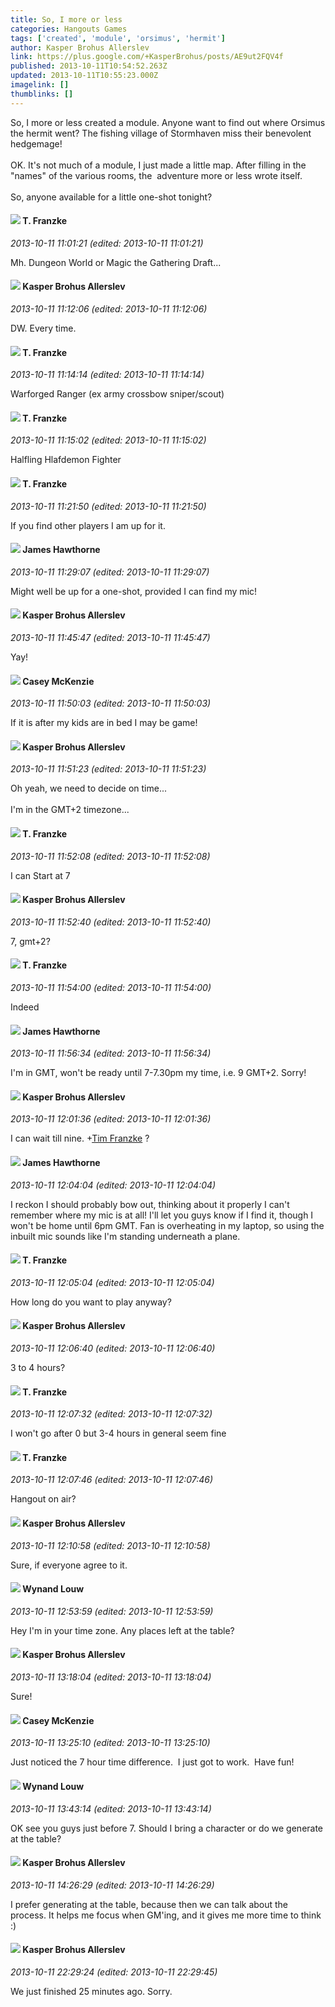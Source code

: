 ```yaml
---
title: So, I more or less
categories: Hangouts Games
tags: ['created', 'module', 'orsimus', 'hermit']
author: Kasper Brohus Allerslev
link: https://plus.google.com/+KasperBrohus/posts/AE9ut2FQV4f
published: 2013-10-11T10:54:52.263Z
updated: 2013-10-11T10:55:23.000Z
imagelink: []
thumblinks: []
---
```


So, I more or less created a module. Anyone want to find out where Orsimus the hermit went? The fishing village of Stormhaven miss their benevolent hedgemage!<br /><br />OK. It&#39;s not much of a module, I just made a little map. After filling in the &quot;names&quot; of the various rooms, the  adventure more or less wrote itself.<br /><br />So, anyone available for a little one-shot tonight?
<div id='comment z12ierezkueuzd51r221x3lpzuifsd2fi'>
  <h4><img src='{{site.baseurl}}//images/avatars/110330901807759406775_photo.jpg'> T. Franzke</h4>
      <p><cite>2013-10-11 11:01:21 (edited: 2013-10-11 11:01:21)</cite></p>
        <p>Mh. Dungeon World or Magic the Gathering Draft...</p>
</div>
        

<div id='comment z12ierezkueuzd51r221x3lpzuifsd2fi'>
  <h4><img src='{{site.baseurl}}//images/avatars/110937611143261107555_photo.jpg'> Kasper Brohus Allerslev</h4>
      <p><cite>2013-10-11 11:12:06 (edited: 2013-10-11 11:12:06)</cite></p>
        <p>DW. Every time.</p>
</div>
        

<div id='comment z12ierezkueuzd51r221x3lpzuifsd2fi'>
  <h4><img src='{{site.baseurl}}//images/avatars/110330901807759406775_photo.jpg'> T. Franzke</h4>
      <p><cite>2013-10-11 11:14:14 (edited: 2013-10-11 11:14:14)</cite></p>
        <p>Warforged Ranger (ex army crossbow sniper/scout)</p>
</div>
        

<div id='comment z12ierezkueuzd51r221x3lpzuifsd2fi'>
  <h4><img src='{{site.baseurl}}//images/avatars/110330901807759406775_photo.jpg'> T. Franzke</h4>
      <p><cite>2013-10-11 11:15:02 (edited: 2013-10-11 11:15:02)</cite></p>
        <p>Halfling Hlafdemon Fighter</p>
</div>
        

<div id='comment z12ierezkueuzd51r221x3lpzuifsd2fi'>
  <h4><img src='{{site.baseurl}}//images/avatars/110330901807759406775_photo.jpg'> T. Franzke</h4>
      <p><cite>2013-10-11 11:21:50 (edited: 2013-10-11 11:21:50)</cite></p>
        <p>If you find other players I am up for it.</p>
</div>
        

<div id='comment z12ierezkueuzd51r221x3lpzuifsd2fi'>
  <h4><img src='{{site.baseurl}}//images/avatars/105474339582381748699_photo.jpg'> James Hawthorne</h4>
      <p><cite>2013-10-11 11:29:07 (edited: 2013-10-11 11:29:07)</cite></p>
        <p>Might well be up for a one-shot, provided I can find my mic!</p>
</div>
        

<div id='comment z12ierezkueuzd51r221x3lpzuifsd2fi'>
  <h4><img src='{{site.baseurl}}//images/avatars/110937611143261107555_photo.jpg'> Kasper Brohus Allerslev</h4>
      <p><cite>2013-10-11 11:45:47 (edited: 2013-10-11 11:45:47)</cite></p>
        <p>Yay!</p>
</div>
        

<div id='comment z12ierezkueuzd51r221x3lpzuifsd2fi'>
  <h4><img src='{{site.baseurl}}//images/avatars/107341309298688522790_photo.jpg'> Casey McKenzie</h4>
      <p><cite>2013-10-11 11:50:03 (edited: 2013-10-11 11:50:03)</cite></p>
        <p>If it is after my kids are in bed I may be game!</p>
</div>
        

<div id='comment z12ierezkueuzd51r221x3lpzuifsd2fi'>
  <h4><img src='{{site.baseurl}}//images/avatars/110937611143261107555_photo.jpg'> Kasper Brohus Allerslev</h4>
      <p><cite>2013-10-11 11:51:23 (edited: 2013-10-11 11:51:23)</cite></p>
        <p>Oh yeah, we need to decide on time...<br /><br />I&#39;m in the GMT+2 timezone...</p>
</div>
        

<div id='comment z12ierezkueuzd51r221x3lpzuifsd2fi'>
  <h4><img src='{{site.baseurl}}//images/avatars/110330901807759406775_photo.jpg'> T. Franzke</h4>
      <p><cite>2013-10-11 11:52:08 (edited: 2013-10-11 11:52:08)</cite></p>
        <p>I can Start at 7</p>
</div>
        

<div id='comment z12ierezkueuzd51r221x3lpzuifsd2fi'>
  <h4><img src='{{site.baseurl}}//images/avatars/110937611143261107555_photo.jpg'> Kasper Brohus Allerslev</h4>
      <p><cite>2013-10-11 11:52:40 (edited: 2013-10-11 11:52:40)</cite></p>
        <p>7, gmt+2?</p>
</div>
        

<div id='comment z12ierezkueuzd51r221x3lpzuifsd2fi'>
  <h4><img src='{{site.baseurl}}//images/avatars/110330901807759406775_photo.jpg'> T. Franzke</h4>
      <p><cite>2013-10-11 11:54:00 (edited: 2013-10-11 11:54:00)</cite></p>
        <p>Indeed</p>
</div>
        

<div id='comment z12ierezkueuzd51r221x3lpzuifsd2fi'>
  <h4><img src='{{site.baseurl}}//images/avatars/105474339582381748699_photo.jpg'> James Hawthorne</h4>
      <p><cite>2013-10-11 11:56:34 (edited: 2013-10-11 11:56:34)</cite></p>
        <p>I&#39;m in GMT, won&#39;t be ready until 7-7.30pm my time, i.e. 9 GMT+2. Sorry!</p>
</div>
        

<div id='comment z12ierezkueuzd51r221x3lpzuifsd2fi'>
  <h4><img src='{{site.baseurl}}//images/avatars/110937611143261107555_photo.jpg'> Kasper Brohus Allerslev</h4>
      <p><cite>2013-10-11 12:01:36 (edited: 2013-10-11 12:01:36)</cite></p>
        <p>I can wait till nine. <span class="proflinkWrapper"><span class="proflinkPrefix">+</span><a class="proflink" href="https://plus.google.com/110330901807759406775" oid="110330901807759406775">Tim Franzke</a></span> ?</p>
</div>
        

<div id='comment z12ierezkueuzd51r221x3lpzuifsd2fi'>
  <h4><img src='{{site.baseurl}}//images/avatars/105474339582381748699_photo.jpg'> James Hawthorne</h4>
      <p><cite>2013-10-11 12:04:04 (edited: 2013-10-11 12:04:04)</cite></p>
        <p>I reckon I should probably bow out, thinking about it properly I can&#39;t remember where my mic is at all! I&#39;ll let you guys know if I find it, though I won&#39;t be home until 6pm GMT. Fan is overheating in my laptop, so using the inbuilt mic sounds like I&#39;m standing underneath a plane.</p>
</div>
        

<div id='comment z12ierezkueuzd51r221x3lpzuifsd2fi'>
  <h4><img src='{{site.baseurl}}//images/avatars/110330901807759406775_photo.jpg'> T. Franzke</h4>
      <p><cite>2013-10-11 12:05:04 (edited: 2013-10-11 12:05:04)</cite></p>
        <p>How long do you want to play anyway?</p>
</div>
        

<div id='comment z12ierezkueuzd51r221x3lpzuifsd2fi'>
  <h4><img src='{{site.baseurl}}//images/avatars/110937611143261107555_photo.jpg'> Kasper Brohus Allerslev</h4>
      <p><cite>2013-10-11 12:06:40 (edited: 2013-10-11 12:06:40)</cite></p>
        <p>3 to 4 hours?</p>
</div>
        

<div id='comment z12ierezkueuzd51r221x3lpzuifsd2fi'>
  <h4><img src='{{site.baseurl}}//images/avatars/110330901807759406775_photo.jpg'> T. Franzke</h4>
      <p><cite>2013-10-11 12:07:32 (edited: 2013-10-11 12:07:32)</cite></p>
        <p>I won&#39;t go after 0 but 3-4 hours in general seem fine</p>
</div>
        

<div id='comment z12ierezkueuzd51r221x3lpzuifsd2fi'>
  <h4><img src='{{site.baseurl}}//images/avatars/110330901807759406775_photo.jpg'> T. Franzke</h4>
      <p><cite>2013-10-11 12:07:46 (edited: 2013-10-11 12:07:46)</cite></p>
        <p>Hangout on air?</p>
</div>
        

<div id='comment z12ierezkueuzd51r221x3lpzuifsd2fi'>
  <h4><img src='{{site.baseurl}}//images/avatars/110937611143261107555_photo.jpg'> Kasper Brohus Allerslev</h4>
      <p><cite>2013-10-11 12:10:58 (edited: 2013-10-11 12:10:58)</cite></p>
        <p>Sure, if everyone agree to it.</p>
</div>
        

<div id='comment z12ierezkueuzd51r221x3lpzuifsd2fi'>
  <h4><img src='{{site.baseurl}}//images/avatars/111256963556395023796_photo.jpg'> Wynand Louw</h4>
      <p><cite>2013-10-11 12:53:59 (edited: 2013-10-11 12:53:59)</cite></p>
        <p>Hey I&#39;m in your time zone. Any places left at the table?</p>
</div>
        

<div id='comment z12ierezkueuzd51r221x3lpzuifsd2fi'>
  <h4><img src='{{site.baseurl}}//images/avatars/110937611143261107555_photo.jpg'> Kasper Brohus Allerslev</h4>
      <p><cite>2013-10-11 13:18:04 (edited: 2013-10-11 13:18:04)</cite></p>
        <p>Sure!</p>
</div>
        

<div id='comment z12ierezkueuzd51r221x3lpzuifsd2fi'>
  <h4><img src='{{site.baseurl}}//images/avatars/107341309298688522790_photo.jpg'> Casey McKenzie</h4>
      <p><cite>2013-10-11 13:25:10 (edited: 2013-10-11 13:25:10)</cite></p>
        <p>Just noticed the 7 hour time difference.  I just got to work.  Have fun!</p>
</div>
        

<div id='comment z12ierezkueuzd51r221x3lpzuifsd2fi'>
  <h4><img src='{{site.baseurl}}//images/avatars/111256963556395023796_photo.jpg'> Wynand Louw</h4>
      <p><cite>2013-10-11 13:43:14 (edited: 2013-10-11 13:43:14)</cite></p>
        <p>OK see you guys just before 7. Should I bring a character or do we generate at the table?</p>
</div>
        

<div id='comment z12ierezkueuzd51r221x3lpzuifsd2fi'>
  <h4><img src='{{site.baseurl}}//images/avatars/110937611143261107555_photo.jpg'> Kasper Brohus Allerslev</h4>
      <p><cite>2013-10-11 14:26:29 (edited: 2013-10-11 14:26:29)</cite></p>
        <p>I prefer generating at the table, because then we can talk about the process. It helps me focus when GM&#39;ing, and it gives me more time to think :)</p>
</div>
        

<div id='comment z12ierezkueuzd51r221x3lpzuifsd2fi'>
  <h4><img src='{{site.baseurl}}//images/avatars/110937611143261107555_photo.jpg'> Kasper Brohus Allerslev</h4>
      <p><cite>2013-10-11 22:29:24 (edited: 2013-10-11 22:29:45)</cite></p>
        <p>We just finished 25 minutes ago. Sorry.</p>
</div>
        